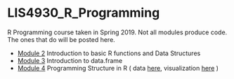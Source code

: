 # LIS4930_R_Programming
R Programming course taken in Spring 2019.
Not all modules produce code. The ones that do will be posted here. 

* [Module 2](mod2.R) Introduction to basic R functions and Data Structures
* [Module 3](mod3.R) Introduction to data.frame
* [Module 4](mod4.R) Programming Structure in R ( data [here](hospital_patient_data.csv), visualization [here](/images/hospital_boxplot_decision.jpeg) ) 
